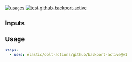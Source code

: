 # <!--name--><!--/name-->

[![usages](https://img.shields.io/badge/usages-white?logo=githubactions&logoColor=blue)](https://github.com/search?q=elastic%2Foblt-actions%2Fgithub%2Fbackport-active+%28path%3A.github%2Fworkflows+OR+path%3A**%2Faction.yml+OR+path%3A**%2Faction.yaml%29&type=code)
[![test-github-backport-active](https://github.com/elastic/oblt-actions/actions/workflows/test-github-backport-active.yml/badge.svg?branch=main)](https://github.com/elastic/oblt-actions/actions/workflows/test-github-backport-active.yml)

<!--description-->
<!--/description-->

## Inputs
<!--inputs-->
<!--/inputs-->

## Usage
<!--usage action="elastic/oblt-actions/github/backport-active" version="env:VERSION"-->
```yaml
steps:
  - uses: elastic/oblt-actions/github/backport-active@v1
```
<!--/usage-->
